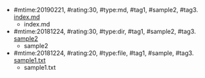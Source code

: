 * \#mtime:20190221, \#rating:30, \#type:md, \#tag1, \#sample2, \#tag3. [index.md](index.md)
  * index.md
* \#mtime:20181224, \#rating:30, \#type:dir, \#tag1, \#sample2, \#tag3. [sample2](sample2)
  * sample2
* \#mtime:20181224, \#rating:20, \#type:file, \#tag1, \#sample, \#tag3. [sample1.txt](sample1.txt)
  * sample1.txt